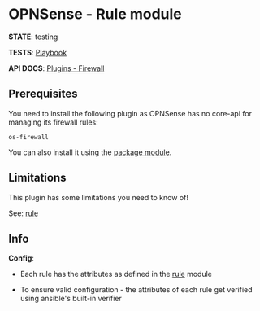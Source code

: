 # OPNSense - Rule module

**STATE**: testing

**TESTS**: [Playbook](https://github.com/ansibleguy/collection_opnsense/blob/stable/tests/rule_multi.yml)

**API DOCS**: [Plugins - Firewall](https://docs.opnsense.org/development/api/plugins/firewall.html)

## Prerequisites

You need to install the following plugin as OPNSense has no core-api for managing its firewall rules:
```
os-firewall
```

You can also install it using the [package module](https://github.com/ansibleguy/collection_opnsense/blob/stable/docs/use_package.md).

## Limitations

This plugin has some limitations you need to know of!

See: [rule](https://github.com/ansibleguy/collection_opnsense/blob/stable/docs/use_rule.md#limitations)

## Info

**Config**:

- Each rule has the attributes as defined in the [rule](https://github.com/ansibleguy/collection_opnsense/blob/stable/docs/use_rule.md) module

- To ensure valid configuration - the attributes of each rule get verified using ansible's built-in verifier

